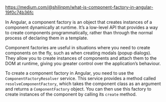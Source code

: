 https://medium.com/@shilinpm/what-is-component-factory-in-angular-19f0c74b36fc

In Angular, a component factory is an object that creates instances of a component dynamically at runtime. It’s a low-level API that provides a way to create components programmatically, rather than through the normal process of declaring them in a template.

Component factories are useful in situations where you need to create components on the fly, such as when creating modals (popup dialogs). They allow you to create instances of components and attach them to the DOM at runtime, giving you greater control over the application’s behaviour.

To create a component factory in Angular, you need to use the `ComponentFactoryResolver` service. This service provides a method called `resolveComponentFactory`, which takes the component class as an argument and returns a `ComponentFactory` object. You can then use this factory to create instances of the component by calling its `create` method.